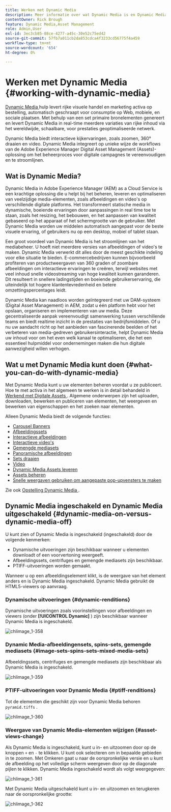 ```yaml
---
title: Werken met Dynamic Media
description: Meer informatie over wat Dynamic Media is en Dynamic Media kunt u gebruiken om middelen te leveren die u kunt gebruiken op internet, mobiele apparaten en sociale sites.
contentOwner: Rick Brough
feature: Dynamic Media,Asset Management
role: Admin,User
exl-id: 3ec3cb85-88ce-4277-a45c-30e52c75ed42
source-git-commit: 57fb7a011cb2da853cdca4f3233cd56775f4a459
workflow-type: tm+mt
source-wordcount: '654'
ht-degree: 0%

---
```


# Werken met Dynamic Media {#working-with-dynamic-media}

[ Dynamic Media ](https://business.adobe.com/products/experience-manager/assets/dynamic-media.html) hulp levert rijke visuele handel en marketing activa op bestelling, automatisch geschraapt voor consumptie op Web, mobiele, en sociale plaatsen. Met behulp van een set primaire bronelementen genereert en levert Dynamic Media in real-time meerdere variaties van rijke inhoud via het wereldwijde, schaalbare, voor prestaties geoptimaliseerde netwerk.

Dynamic Media biedt interactieve kijkervaringen, zoals zoomen, 360° draaien en video. Dynamic Media integreert op unieke wijze de workflows van de Adobe Experience Manager Digital Asset Management (Assets)-oplossing om het beheerproces voor digitale campagnes te vereenvoudigen en te stroomlijnen.

<!-- >[!NOTE]
>
>A Community article is available on [Working with Adobe Experience Manager and Dynamic Media](https://helpx.adobe.com/experience-manager/using/aem_dynamic_media.html). -->

## Wat is Dynamic Media?

Dynamic Media in Adobe Experience Manager (AEM) as a Cloud Service is een krachtige oplossing die u helpt bij het beheren, leveren en optimaliseren van veelzijdige media-elementen, zoals afbeeldingen en video&#39;s op verschillende digitale platforms. Het transformeert statische media in dynamische, boeiende ervaringen door aanpassingen in real time toe te staan, zoals het resizing, het bebouwen, en het aanpassen van kwaliteit gebaseerd op het apparaat of het schermgrootte van de gebruiker. Met Dynamic Media worden uw middelen automatisch aangepast voor de beste visuele ervaring, of gebruikers nu op een desktop, mobiel of tablet staan.

Een groot voordeel van Dynamic Media is het stroomlijnen van het mediabeheer. U hoeft niet meerdere versies van afbeeldingen of video&#39;s te maken. Dynamic Media verwerkt dit alles door de meest geschikte indeling voor elke situatie te bieden. E-commercebedrijven kunnen bijvoorbeeld profiteren van productweergaven van 360 graden of zoombare afbeeldingen om interactieve ervaringen te creëren, terwijl websites met veel inhoud snelle videostreaming van hoge kwaliteit kunnen garanderen. Dit resulteert in snellere ladingstijden en boeiende gebruikerservaring, die uiteindelijk tot hogere klantentevredenheid en betere omzettingspercentages leidt.

Dynamic Media kan naadloos worden geïntegreerd met uw DAM-systeem (Digital Asset Management) in AEM, zodat u één platform hebt voor het opslaan, organiseren en implementeren van uw media. Deze gecentraliseerde aanpak vereenvoudigt samenwerking tussen verschillende teams en biedt realtime inzicht in de prestaties van bedrijfsmiddelen. Of u nu uw aandacht richt op het aanbieden van fascinerende beelden of het verbeteren van media-gedreven gebruikersinteractie, helpt Dynamic Media uw inhoud voor om het even welk kanaal te optimaliseren, die het een essentieel hulpmiddel voor ondernemingen maken die hun digitale aanwezigheid willen verhogen.

## Wat u met Dynamic Media kunt doen {#what-you-can-do-with-dynamic-media}

Met Dynamic Media kunt u uw elementen beheren voordat u ze publiceert. Hoe te met activa in het algemeen te werken is in detail behandeld in [ Werkend met Digitale Assets ](/help/assets/manage-digital-assets.md). Algemene onderwerpen zijn het uploaden, downloaden, bewerken en publiceren van elementen, het weergeven en bewerken van eigenschappen en het zoeken naar elementen.

Alleen Dynamic Media biedt de volgende functies:

* [Carousel Banners](carousel-banners.md)
* [Afbeeldingssets](image-sets.md)
* [Interactieve afbeeldingen](interactive-images.md)
* [Interactieve video&#39;s](interactive-videos.md)
* [Gemengde mediasets](mixed-media-sets.md)
* [Panoramische afbeeldingen](panoramic-images.md)
* [Sets draaien](spin-sets.md)
* [Video](video.md)
* [Dynamic Media Assets leveren](delivering-dynamic-media-assets.md)
* [Assets beheren](managing-assets.md)
* [Snelle weergaven gebruiken om aangepaste pop-upvensters te maken](custom-pop-ups.md)

Zie ook [ Opstelling Dynamic Media ](administering-dynamic-media.md).

<!-- 

OBSOLETE UNTIL INTEGRATING SCENE7 TOPIC GETS A MAJOR UPDATE
>[!NOTE]
>
>To understand the differences between using Dynamic Media and integrating Dynamic Media Classic with AEM, see [Dynamic Media Classic integration versus Dynamic Media](/help/sites-cloud/administering/integrating-scene7.md#aem-scene-integration-versus-dynamic-media).

-->

## Dynamic Media ingeschakeld en Dynamic Media uitgeschakeld {#dynamic-media-on-versus-dynamic-media-off}

U kunt zien of Dynamic Media is ingeschakeld (ingeschakeld) door de volgende kenmerken:

* Dynamische uitvoeringen zijn beschikbaar wanneer u elementen downloadt of een voorvertoning weergeeft.
* Afbeeldingssets, centrifuges en gemengde mediasets zijn beschikbaar.
* PTIFF-uitvoeringen worden gemaakt.

Wanneer u op een afbeeldingselement klikt, is de weergave van het element anders en is Dynamic Media ingeschakeld. Dynamic Media gebruikt de HTML5-viewers op aanvraag.

### Dynamische uitvoeringen {#dynamic-renditions}

Dynamische uitvoeringen zoals voorinstellingen voor afbeeldingen en viewers (onder **[!UICONTROL Dynamic]** ) zijn beschikbaar wanneer Dynamic Media is ingeschakeld.

![ chlimage_1-358 ](assets/chlimage_1-358.png)

### Dynamic Media-afbeeldingensets, spins-sets, gemengde mediasets {#image-sets-spins-sets-mixed-media-sets}

Afbeeldingssets, centrifuges en gemengde mediasets zijn beschikbaar als Dynamic Media is ingeschakeld.

![ chlimage_1-359 ](assets/chlimage_1-359.png)

### PTIFF-uitvoeringen voor Dynamic Media {#ptiff-renditions}

Tot de elementen die geschikt zijn voor Dynamic Media behoren `pyramid.tiffs` .

![ chlimage_1-360 ](assets/chlimage_1-360.png)

### Weergave van Dynamic Media-elementen wijzigen {#asset-views-change}

Als Dynamic Media is ingeschakeld, kunt u in- en uitzoomen door op de knoppen `+` en `-` te klikken. U kunt ook selecteren om in bepaalde gebieden in te zoomen. Met Omkeren gaat u naar de oorspronkelijke versie en u kunt de afbeelding op het volledige scherm weergeven door op de diagonale pijlen te klikken. Dynamic Media ingeschakeld wordt als volgt weergegeven:

![ chlimage_1-361 ](assets/chlimage_1-361.png)

Met Dynamic Media uitgeschakeld kunt u in- en uitzoomen en terugkeren naar de oorspronkelijke grootte:

![ chlimage_1-362 ](assets/chlimage_1-362.png)
